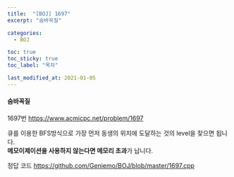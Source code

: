 ```yaml
---
title:  "[BOJ] 1697"
excerpt: "숨바꼭질"

categories:
  - BOJ

toc: true
toc_sticky: true
toc_label: "목차"

last_modified_at: 2021-01-05
---
```


#### 숨바꼭질

1697번 <https://www.acmicpc.net/problem/1697>

큐를 이용한 BFS방식으로 가장 먼저 동생의 위치에 도달하는 것의 level을 찾으면 됩니다.<br>
**메모이제이션을 사용하지 않는다면 메모리 초과**가 납니다.

정답 코드 <https://github.com/Geniemo/BOJ/blob/master/1697.cpp>